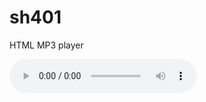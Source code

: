 sh401
=====

HTML MP3 player
<!DOCTYPE html>

<html>
<head>
    <title>HTML MP3 Player</title>
</head>

<body>
<audio controls="controls>"
       <source src="caro.mp3"/>
       <source src="caro.ogg"/>

</body>
</html>

 <!--<source src="caro.mp3"> is not read by all browsers.  
     <source src="caro.ogg"> will fix the problem.  The ogg file is needed to make the mp3 player work in most browsers, what won't work the caro.mp3 will take up the slack.-->
